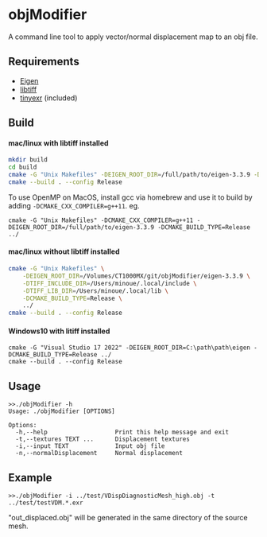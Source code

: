 # objModifier
A command line tool to apply vector/normal displacement map to an obj file.

## Requirements

* [Eigen](https://eigen.tuxfamily.org/index.php?title=Main_Page)
* [libtiff](http://www.libtiff.org)
* [tinyexr](https://github.com/syoyo/tinyexr) (included)

## Build

#### mac/linux with libtiff installed

```sh
mkdir build
cd build
cmake -G "Unix Makefiles" -DEIGEN_ROOT_DIR=/full/path/to/eigen-3.3.9 -DCMAKE_BUILD_TYPE=Release ../
cmake --build . --config Release
```

To use OpenMP on MacOS, install gcc via homebrew and use it to build by adding `-DCMAKE_CXX_COMPILER=g++11`.
eg.
```
cmake -G "Unix Makefiles" -DCMAKE_CXX_COMPILER=g++11 -DEIGEN_ROOT_DIR=/full/path/to/eigen-3.3.9 -DCMAKE_BUILD_TYPE=Release ../
```

#### mac/linux without libtiff installed

```sh
cmake -G "Unix Makefiles" \
    -DEIGEN_ROOT_DIR=/Volumes/CT1000MX/git/objModifier/eigen-3.3.9 \
    -DTIFF_INCLUDE_DIR=/Users/minoue/.local/include \
    -DTIFF_LIB_DIR=/Users/minoue/.local/lib \
    -DCMAKE_BUILD_TYPE=Release \
    ../
cmake --build . --config Release
```

#### Windows10 with litiff installed
```
cmake -G "Visual Studio 17 2022" -DEIGEN_ROOT_DIR=C:\path\path\eigen -DCMAKE_BUILD_TYPE=Release ../
cmake --build . --config Release
```


## Usage

```
>>./objModifier -h
Usage: ./objModifier [OPTIONS]

Options:
  -h,--help                   Print this help message and exit
  -t,--textures TEXT ...      Displacement textures
  -i,--input TEXT             Input obj file
  -n,--normalDisplacement     Normal displacement
```

## Example
```
>>./objModifier -i ../test/VDispDiagnosticMesh_high.obj -t ../test/testVDM.*.exr
```

"out_displaced.obj" will be generated in the same directory of the source mesh.
